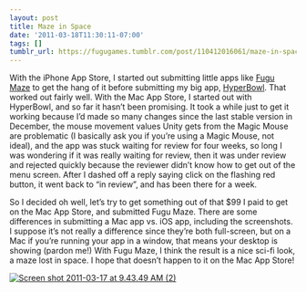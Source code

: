 ```yaml
---
layout: post
title: Maze in Space
date: '2011-03-18T11:30:11-07:00'
tags: []
tumblr_url: https://fugugames.tumblr.com/post/110412016061/maze-in-space
---
```

With the iPhone App Store, I started out submitting little apps like [Fugu Maze](http://itunes.apple.com/app/fugu-maze/id295808255?mt=8) to get the hang of it before submitting my big app, [HyperBowl](http://itunes.apple.com/us/app/hyperbowl/id344209253?mt=8). That worked out fairly well. With the Mac App Store, I started out with HyperBowl, and so far it hasn’t been promising. It took a while just to get it working because I’d made so many changes since the last stable version in December, the mouse movement values Unity gets from the Magic Mouse are problematic (I basically ask you if you’re using a Magic Mouse, not ideal), and the app was stuck waiting for review for four weeks, so long I was wondering if it was really waiting for review, then it was under review and rejected quickly because the reviewer didn’t know how to get out of the menu screen. After I dashed off a reply saying click on the flashing red button, it went back to “in review”, and has been there for a week.

So I decided oh well, let’s try to get something out of that $99 I paid to get on the Mac App Store, and submitted Fugu Maze. There are some differences in submitting a Mac app vs. iOS app, including the screenshots. I suppose it’s not really a difference since they’re both full-screen, but on a Mac if you’re running your app in a window, that means your desktop is showing (pardon me!) With Fugu Maze, I think the result is a nice sci-fi look, a maze lost in space. I hope that doesn’t happen to it on the Mac App Store!

[![](http://itshardtofondlepenguins.com/wp-content/uploads/2011/03/Screen-shot-2011-03-17-at-9.43.49-AM-2.png "Screen shot 2011-03-17 at 9.43.49 AM (2)")](http://itshardtofondlepenguins.com/wp-content/uploads/2011/03/Screen-shot-2011-03-17-at-9.43.49-AM-2.png)

